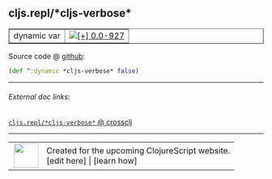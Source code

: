 ## cljs.repl/\*cljs-verbose\*



 <table border="1">
<tr>
<td>dynamic var</td>
<td><a href="https://github.com/cljsinfo/cljs-api-docs/tree/0.0-927"><img valign="middle" alt="[+] 0.0-927" title="Added in 0.0-927" src="https://img.shields.io/badge/+-0.0--927-lightgrey.svg"></a> </td>
</tr>
</table>









Source code @ [github](https://github.com/clojure/clojurescript/blob/r1885/src/clj/cljs/repl.clj#L19):

```clj
(def ^:dynamic *cljs-verbose* false)
```

<!--
Repo - tag - source tree - lines:

 <pre>
clojurescript @ r1885
└── src
    └── clj
        └── cljs
            └── <ins>[repl.clj:19](https://github.com/clojure/clojurescript/blob/r1885/src/clj/cljs/repl.clj#L19)</ins>
</pre>

-->

---



###### External doc links:

[`cljs.repl/*cljs-verbose*` @ crossclj](http://crossclj.info/fun/cljs.repl/*cljs-verbose*.html)<br>

---

 <table>
<tr><td>
<img valign="middle" align="right" width="48px" src="http://i.imgur.com/Hi20huC.png">
</td><td>
Created for the upcoming ClojureScript website.<br>
[edit here] | [learn how]
</td></tr></table>

[edit here]:https://github.com/cljsinfo/cljs-api-docs/blob/master/cljsdoc/cljs.repl_STARcljs-verboseSTAR.cljsdoc
[learn how]:https://github.com/cljsinfo/cljs-api-docs/wiki/cljsdoc-files

<!--

This information was too distracting to show to readers, but I'll leave it
commented here since it is helpful to:

- pretty-print the data used to generate this document
- and show how to retrieve that data



The API data for this symbol:

```clj
{:ns "cljs.repl",
 :name "*cljs-verbose*",
 :type "dynamic var",
 :source {:code "(def ^:dynamic *cljs-verbose* false)",
          :title "Source code",
          :repo "clojurescript",
          :tag "r1885",
          :filename "src/clj/cljs/repl.clj",
          :lines [19]},
 :full-name "cljs.repl/*cljs-verbose*",
 :full-name-encode "cljs.repl_STARcljs-verboseSTAR",
 :history [["+" "0.0-927"]]}

```

Retrieve the API data for this symbol:

```clj
;; from Clojure REPL
(require '[clojure.edn :as edn])
(-> (slurp "https://raw.githubusercontent.com/cljsinfo/cljs-api-docs/catalog/cljs-api.edn")
    (edn/read-string)
    (get-in [:symbols "cljs.repl/*cljs-verbose*"]))
```

-->
